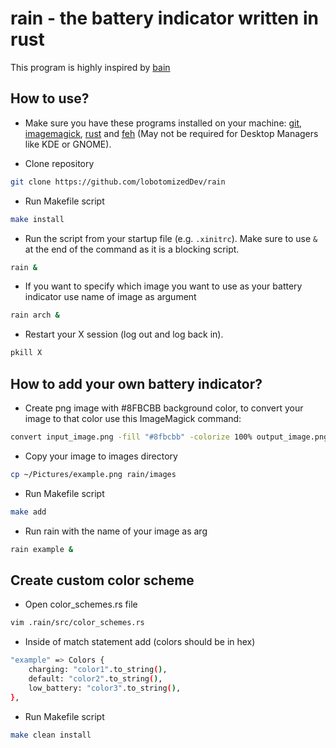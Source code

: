 # rain - the battery indicator written in rust

This program is highly inspired by [bain](https://github.com/amishbni/bain/tree/master)

## How to use?

* Make sure you have these programs installed on your machine:
[git](https://git-scm.com/), [imagemagick](https://imagemagick.org), [rust](https://rust-lang.github.io/rustup/installation/index.html) and [feh](https://feh.finalrewind.org) (May not be required for Desktop Managers like KDE or GNOME).

* Clone repository

```bash
git clone https://github.com/lobotomizedDev/rain
```

* Run Makefile script

```bash
make install
```

* Run the script from your startup file (e.g. `.xinitrc`). Make sure to use `&` at the end of the command as it is a blocking script.
```bash
rain &
```

* If you want to specify which image you want to use as your battery indicator use name of image as
argument

```bash
rain arch &
```

* Restart your X session (log out and log back in).

```bash
pkill X
```

## How to add your own battery indicator?

* Create png image with #8FBCBB background color, to convert your image to that color use this
ImageMagick command:

```bash
convert input_image.png -fill "#8fbcbb" -colorize 100% output_image.png
```

* Copy your image to images directory

```bash
cp ~/Pictures/example.png rain/images
```

* Run Makefile script

```bash
make add
```

* Run rain with the name of your image as arg

```bash
rain example &
```

## Create custom color scheme

* Open color\_schemes.rs file

```bash
vim .rain/src/color_schemes.rs
```

* Inside of match statement add (colors should be in hex)

```bash
"example" => Colors {
    charging: "color1".to_string(),
    default: "color2".to_string(),
    low_battery: "color3".to_string(),
},
```

* Run Makefile script

```bash
make clean install
```
